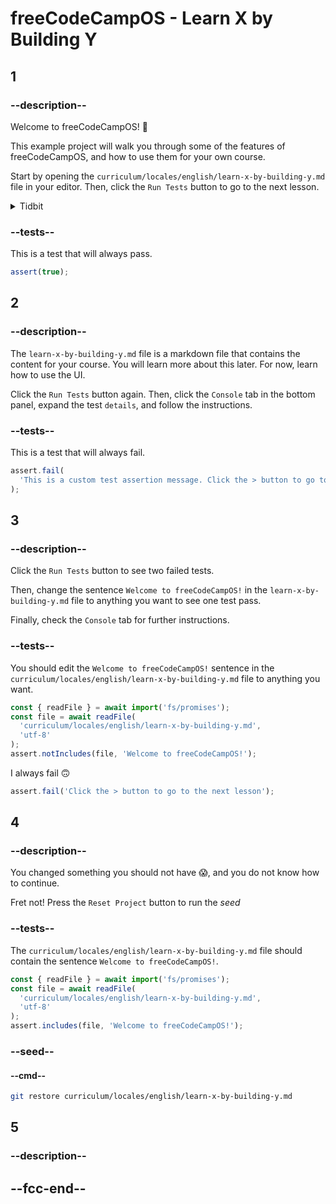# freeCodeCampOS - Learn X by Building Y

## 1

### --description--

Welcome to freeCodeCampOS! 👋

This example project will walk you through some of the features of freeCodeCampOS, and how to use them for your own course.

Start by opening the `curriculum/locales/english/learn-x-by-building-y.md` file in your editor. Then, click the `Run Tests` button to go to the next lesson.

<details>
  <summary>Tidbit</summary>

Did you know the "OS" in freeCodeCampOS stands for "Open Source"?

</details>

### --tests--

This is a test that will always pass.

```js
assert(true);
```

## 2

### --description--

The `learn-x-by-building-y.md` file is a markdown file that contains the content for your course. You will learn more about this later. For now, learn how to use the UI.

Click the `Run Tests` button again. Then, click the `Console` tab in the bottom panel, expand the test `details`, and follow the instructions.

### --tests--

This is a test that will always fail.

```js
assert.fail(
  'This is a custom test assertion message. Click the > button to go to the next lesson'
);
```

## 3

### --description--

Click the `Run Tests` button to see two failed tests.

Then, change the sentence `Welcome to freeCodeCampOS!` in the `learn-x-by-building-y.md` file to anything you want to see one test pass.

Finally, check the `Console` tab for further instructions.

### --tests--

You should edit the `Welcome to freeCodeCampOS!` sentence in the `curriculum/locales/english/learn-x-by-building-y.md` file to anything you want.

```js
const { readFile } = await import('fs/promises');
const file = await readFile(
  'curriculum/locales/english/learn-x-by-building-y.md',
  'utf-8'
);
assert.notIncludes(file, 'Welcome to freeCodeCampOS!');
```

I always fail 🙃

```js
assert.fail('Click the > button to go to the next lesson');
```

## 4

### --description--

You changed something you should not have 😱, and you do not know how to continue.

Fret not! Press the `Reset Project` button to run the <dfn title="starting state for a lesson">seed</dfn>

### --tests--

The `curriculum/locales/english/learn-x-by-building-y.md` file should contain the sentence `Welcome to freeCodeCampOS!`.

```js
const { readFile } = await import('fs/promises');
const file = await readFile(
  'curriculum/locales/english/learn-x-by-building-y.md',
  'utf-8'
);
assert.includes(file, 'Welcome to freeCodeCampOS!');
```

### --seed--

#### --cmd--

```bash
git restore curriculum/locales/english/learn-x-by-building-y.md
```

## 5

### --description--

## --fcc-end--
